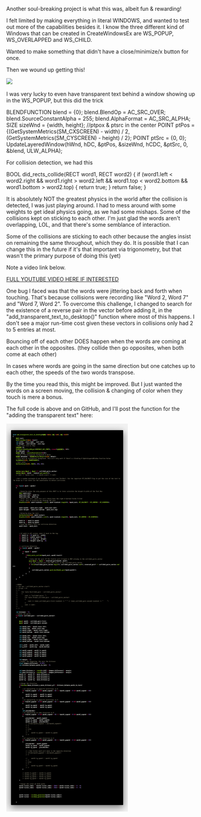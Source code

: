 Another soul-breaking project is what this was, albeit fun & rewarding!

I felt limited by making everything in literal WINDOWS, and wanted to test out more of the capabilities besides it. I know the three different kind of Windows that can be created in CreateWindowsEx are WS_POPUP, WS_OVERLAPPED and WS_CHILD.

Wanted to make something that didn't have a close/minimize/x button for once. 

Then we wound up getting this!

![](images/transparent_popup_collision.gif)

I was very lucky to even have transparent text behind a window showing up in the WS_POPUP, but this did the trick

BLENDFUNCTION blend = {0};
blend.BlendOp = AC_SRC_OVER;
blend.SourceConstantAlpha = 255;
blend.AlphaFormat = AC_SRC_ALPHA;
SIZE sizeWnd = {width, height};
//ptpox & ptsrc in the center
POINT ptPos = {(GetSystemMetrics(SM_CXSCREEN) - width) / 2, (GetSystemMetrics(SM_CYSCREEN) - height) / 2};
POINT ptSrc = {0, 0};
UpdateLayeredWindow(hWnd, hDC, &ptPos, &sizeWnd, hCDC, &ptSrc, 0, &blend, ULW_ALPHA);

For collision detection, we had this 

BOOL did_rects_collide(RECT word1, RECT word2)
{
    if (word1.left < word2.right && word1.right > word2.left && word1.top < word2.bottom && word1.bottom > word2.top)
    {
        return true;
    }
    return false;
}

It is absolutely NOT the greatest physics in the world after the collision is detected, I was just playing around. I had to mess around with some weights to get ideal physics going, as we had some mishaps. Some of the collisions kept on sticking to each other. I'm just glad the words aren't overlapping, LOL, and that there's some semblance of interaction.

Some of the collisions are sticking to each other because the angles insist on remaining the same throughout, which they do. It is possible that I can change this in the future if it's that important via trigonometry, but that wasn't the primary purpose of doing this (yet)

Note a video link below.

[FULL YOUTUBE VIDEO HERE IF INTERESTED](https://www.youtube.com/watch?v=o-BrqI63vDg&t=14s)

One bug I faced was that the words were jittering back and forth when touching. That's because collisions were recording like "Word 2, Word 7" and "Word 7, Word 2". To overcome this challenge, I changed to search for the existence of a reverse pair in the vector before adding it, in the "add_transparent_text_to_desktop()" function where most of this happens. I don't see a major run-time cost given these vectors in collisions only had 2 to 5 entries at most.

Bouncing off of each other DOES happen when the words are coming at each other in the opposites. (they collide then go opposites, when both come at each other)

In cases where words are going in the same direction but one catches up to each other, the speeds of the two words transpose. 

By the time you read this, this might be improved. But I just wanted the words on a screen moving, the collision & changing of color when they touch is mere a bonus.

The full code is above and on GitHub, and I'll post the function for the "adding the transparent text" here:

![](images/transparent_popup_collision_code.png)